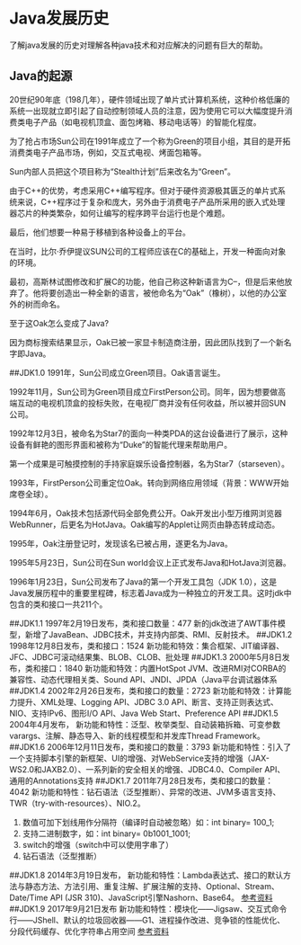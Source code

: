 # Java发展历史
了解java发展的历史对理解各种java技术和对应解决的问题有巨大的帮助。
## Java的起源
20世纪90年底（198几年），硬件领域出现了单片式计算机系统，这种价格低廉的系统一出现就立即引起了自动控制领域人员的注意，因为使用它可以大幅度提升消费类电子产品（如电视机顶盒、面包烤箱、移动电话等）的智能化程度。

为了抢占市场Sun公司在1991年成立了一个称为Green的项目小组，其目的是开拓消费类电子产品市场，例如，交互式电视、烤面包箱等。

Sun内部人员把这个项目称为“Stealth计划”后来改名为“Green”。

由于C++的优势，考虑采用C++编写程序。但对于硬件资源极其匮乏的单片式系统来说，C++程序过于复杂和庞大，另外由于消费电子产品所采用的嵌入式处理器芯片的种类繁杂，如何让编写的程序跨平台运行也是个难题。

最后，他们想要一种易于移植到各种设备上的平台。

在当时，比尔·乔伊提议SUN公司的工程师应该在C的基础上，开发一种面向对象的环境。

最初，高斯林试图修改和扩展C的功能，他自己称这种新语言为C–，但是后来他放弃了。他将要创造出一种全新的语言，被他命名为“Oak”（橡树），以他的办公室外的树而命名。

至于这Oak怎么变成了Java?

因为商标搜索结果显示，Oak已被一家显卡制造商注册，因此团队找到了一个新名字即Java。

##JDK1.0
1991年，Sun公司成立Green项目。Oak语言诞生。

1992年11月，Sun公司为Green项目成立FirstPerson公司。同年，因为想要做高端互动的电视机顶盒的投标失败，在电视厂商并没有任何收益，所以被并回SUN公司。

1992年12月3日，被命名为Star7的面向一种类PDA的这台设备进行了展示，这种设备有鲜艳的图形界面和被称为“Duke”的智能代理来帮助用户。

第一个成果是可触摸控制的手持家庭娱乐设备控制器，名为Star7（starseven）。

1993年，FirstPerson公司重定位Oak。转向到网络应用领域（背景：WWW开始席卷全球）。

1994年6月，Oak技术包括源代码全部免费公开。Oak开发出小型万维网浏览器WebRunner，后更名为HotJava。Oak编写的Applet让网页由静态转成动态。

1995年，Oak注册登记时，发现该名已被占用，遂更名为Java。

1995年5月23日，Sun公司在Sun world会议上正式发布Java和HotJava浏览器。

1996年1月23日，Sun公司发布了Java的第一个开发工具包（JDK 1.0），这是Java发展历程中的重要里程碑，标志着Java成为一种独立的开发工具。这时jdk中包含的类和接口一共211个。

##JDK1.1
1997年2月19日发布，类和接口数量：477
新的jdk改进了AWT事件模型，新增了JavaBean、JDBC技术，并支持内部类、RMI、反射技术。
##JDK1.2
1998年12月8日发布，类和接口：1524
新功能和特效：集合框架、JIT编译器、JFC、JDBC可滚动结果集、BLOB、CLOB、批处理
##JDK1.3
2000年5月8日发布，类和接口：1840
新功能和特效：内置HotSpot JVM、改进RMI对CORBA的兼容性、动态代理相关类、Sound API、JNDI、JPDA（Java平台调试器体系
##JDK1.4
2002年2月26日发布，类和接口的数量：2723
新功能和特效：计算能力提升、XML处理、Logging API、JDBC 3.0 API、断言、支持正则表达式、NIO、支持IPv6、图形I/O API、Java Web Start、Preference API
##JDK1.5
2004年4月发布，
新功能和特性：泛型、枚举类型、自动装箱拆箱、可变参数varargs、注解、静态导入、新的线程模型和并发库Thread Framework。
##JDK1.6
2006年12月11日发布，类和接口的数量：3793
新功能和特性：引入了一个支持脚本引擎的新框架、UI的增强、对WebService支持的增强（JAX-WS2.0和JAXB2.0）、一系列新的安全相关的增强、JDBC4.0、Compiler API、通用的Annotations支持
##JDK1.7
2011年7月28日发布，类和接口的数量：4042
新功能和特性：钻石语法（泛型推断）、异常的改进、JVM多语言支持、TWR（try-with-resources）、NIO.2。

1. 数值可加下划线用作分隔符（编译时自动被忽略）如：int binary= 100_1;
2. 支持二进制数字，如：int binary= 0b1001_1001;
3. switch的增强（switch中可以使用字串了）
4. 钻石语法（泛型推断）

##JDK1.8
2014年3月19日发布，
新功能和特性：Lambda表达式、接口的默认方法与静态方法、方法引用、重复注解、扩展注解的支持、Optional、Stream、Date/Time API (JSR 310)、JavaScript引擎Nashorn、Base64。
[参考资料](https://www.cnblogs.com/pkufork/p/java_8.html)
##JDK1.9
2017年9月21日发布
新功能和特性：模块化——Jigsaw、交互式命令行——JShell、默认的垃圾回收器——G1、进程操作改进、竞争锁的性能优化、分段代码缓存、优化字符串占用空间 
[参考资料](http://geek.csdn.net/news/detail/196632)


